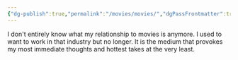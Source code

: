 ```yaml
---
{"dg-publish":true,"permalink":"/movies/movies/","dgPassFrontmatter":true}
---
```


I don't entirely know what my relationship to movies is anymore. I used to want to work in that industry but no longer. It is the medium that provokes my most immediate thoughts and hottest takes at the very least. 